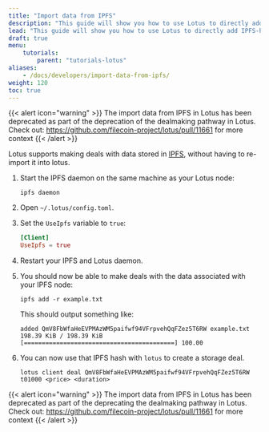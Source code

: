 ```yaml
---
title: "Import data from IPFS"
description: "This guide will show you how to use Lotus to directly add IPFS-hosted data to the Filecoin network."
lead: "This guide will show you how to use Lotus to directly add IPFS-hosted data to the Filecoin network."
draft: true
menu:
    tutorials:
        parent: "tutorials-lotus"
aliases:
    - /docs/developers/import-data-from-ipfs/
weight: 120
toc: true
---
```


{{< alert icon="warning" >}}
The import data from IPFS in Lotus has been deprecated as part of the deprecation of the dealmaking pathway in Lotus. Check out: https://github.com/filecoin-project/lotus/pull/11661 for more context
{{< /alert >}}

Lotus supports making deals with data stored in [IPFS](https://ipfs.tech), without having to re-import it into lotus. 

1. Start the IPFS daemon on the same machine as your Lotus node:

    ```shell
    ipfs daemon
    ```

1. Open `~/.lotus/config.toml`.
1. Set the `UseIpfs` variable to `true`:

    ```toml
    [Client]
    UseIpfs = true
    ```

1. Restart your IPFS and Lotus daemon.
1. You should now be able to make deals with the data associated with your IPFS node:

    ```shell
    ipfs add -r example.txt
    ```

    This should output something like:

    ```shell
    added QmV8FbWfaHeEVPMAzWM5paifwf94VFrpvehQqFZez5T6RW example.txt
    198.39 KiB / 198.39 KiB [==========================================] 100.00
    ```

1. You can now use that IPFS hash with `lotus` to create a storage deal.

    ```shell
    lotus client deal QmV8FbWfaHeEVPMAzWM5paifwf94VFrpvehQqFZez5T6RW t01000 <price> <duration>
    ```

{{< alert icon="warning" >}}
The import data from IPFS in Lotus has been deprecated as part of the deprecating the dealmaking pathway in Lotus. Check out: https://github.com/filecoin-project/lotus/pull/11661 for more context
{{< /alert >}}
